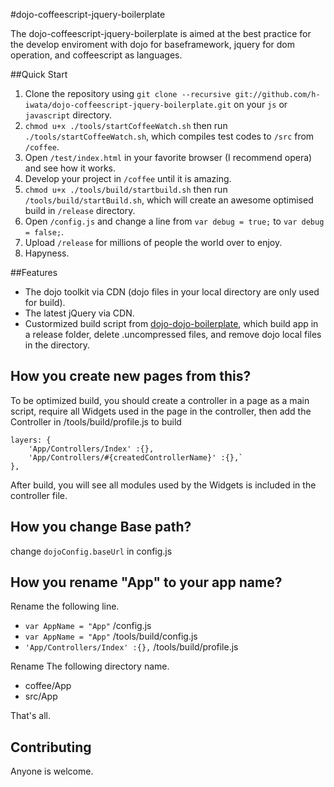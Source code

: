 #dojo-coffeescript-jquery-boilerplate

The dojo-coffeescript-jquery-boilerplate is aimed at the best practice for the develop enviroment 
with dojo for baseframework, jquery for dom operation, and coffeescript as languages.

##Quick Start

1. Clone the repository using `git clone --recursive git://github.com/h-iwata/dojo-coffeescript-jquery-boilerplate.git` on your `js` or `javascript` directory.
2. `chmod u+x ./tools/startCoffeeWatch.sh` then run `./tools/startCoffeeWatch.sh`, which compiles test codes to `/src` from `/coffee`.
3. Open `/test/index.html` in your favorite browser (I recommend opera) and see how it works. 
4. Develop your project in `/coffee` until it is amazing.
5. `chmod u+x ./tools/build/startbuild.sh` then run `/tools/build/startBuild.sh`, which will create an awesome optimised build in `/release` directory.
6. Open `/config.js` and change a line from `var debug = true;` to `var debug = false;`.
7. Upload `/release` for millions of people the world over to enjoy.
8. Hapyness.

##Features
* The dojo toolkit via CDN (dojo files in your local directory are only used for build).
* The latest jQuery via CDN.
* Custormized build script from [dojo-dojo-boilerplate](https://github.com/csnover/dojo-boilerplate), which build app in a release folder, delete .uncompressed files, and remove dojo local files in the directory.

## How you create new pages from this?
To be optimized build, you should create a controller in a page as a main script,
require all Widgets used in the page in the controller,
then add the Controller in /tools/build/profile.js to build
```
layers: {
	'App/Controllers/Index' :{},
	'App/Controllers/#{createdControllerName}' :{},`
},
```
After build, you will see all modules used by the Widgets is included in the controller file.

## How you change Base path?
change `dojoConfig.baseUrl` in config.js

## How you rename "App" to your app name?

Rename the following line.
* `var AppName = "App"` /config.js
* `var AppName = "App"` /tools/build/config.js
* `'App/Controllers/Index' :{},` /tools/build/profile.js

Rename The following directory name.
* coffee/App 
* src/App

That's all.

## Contributing
Anyone is welcome.
